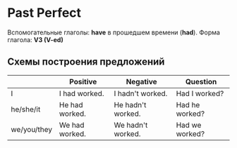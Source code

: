# Past Perfect

Вспомогательные глаголы: **have** в прошедшем времени (**had**).
Форма глагола: **V3 (V-ed)**

## Схемы построения предложений

|             | Positive | Negative | Question |
| ----------- | -------- | -------- | -------- |
| I           | I had worked.  | I hadn't worked.  | Had I worked?  |
| he/she/it   | He had worked. | He hadn't worked. | Had he worked? |
| we/you/they | We had worked. | We hadn't worked. | Had we worked? |

